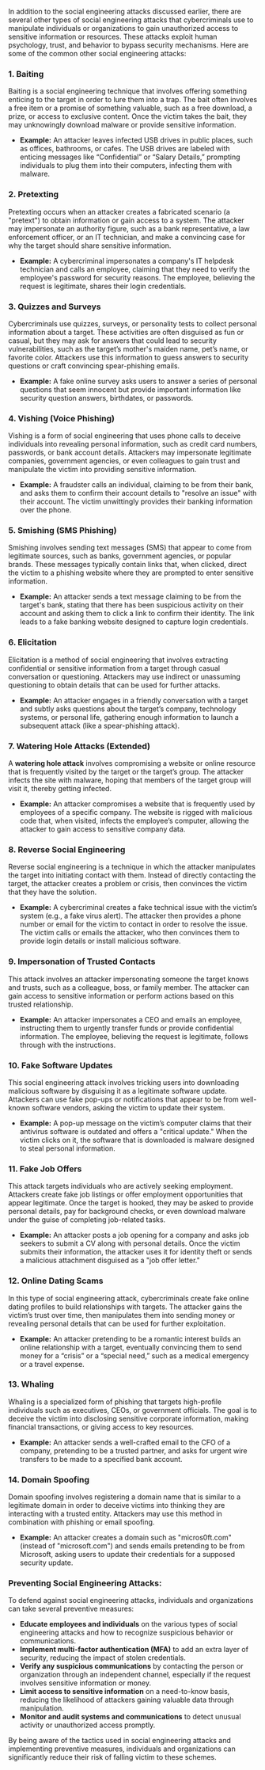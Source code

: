 In addition to the social engineering attacks discussed earlier, there are several other types of social engineering attacks that cybercriminals use to manipulate individuals or organizations to gain unauthorized access to sensitive information or resources. These attacks exploit human psychology, trust, and behavior to bypass security mechanisms. Here are some of the common other social engineering attacks:

### 1. **Baiting**
Baiting is a social engineering technique that involves offering something enticing to the target in order to lure them into a trap. The bait often involves a free item or a promise of something valuable, such as a free download, a prize, or access to exclusive content. Once the victim takes the bait, they may unknowingly download malware or provide sensitive information.

- **Example:** An attacker leaves infected USB drives in public places, such as offices, bathrooms, or cafes. The USB drives are labeled with enticing messages like “Confidential” or “Salary Details,” prompting individuals to plug them into their computers, infecting them with malware.

### 2. **Pretexting**
Pretexting occurs when an attacker creates a fabricated scenario (a "pretext") to obtain information or gain access to a system. The attacker may impersonate an authority figure, such as a bank representative, a law enforcement officer, or an IT technician, and make a convincing case for why the target should share sensitive information.

- **Example:** A cybercriminal impersonates a company's IT helpdesk technician and calls an employee, claiming that they need to verify the employee's password for security reasons. The employee, believing the request is legitimate, shares their login credentials.

### 3. **Quizzes and Surveys**
Cybercriminals use quizzes, surveys, or personality tests to collect personal information about a target. These activities are often disguised as fun or casual, but they may ask for answers that could lead to security vulnerabilities, such as the target’s mother's maiden name, pet’s name, or favorite color. Attackers use this information to guess answers to security questions or craft convincing spear-phishing emails.

- **Example:** A fake online survey asks users to answer a series of personal questions that seem innocent but provide important information like security question answers, birthdates, or passwords.

### 4. **Vishing (Voice Phishing)**
Vishing is a form of social engineering that uses phone calls to deceive individuals into revealing personal information, such as credit card numbers, passwords, or bank account details. Attackers may impersonate legitimate companies, government agencies, or even colleagues to gain trust and manipulate the victim into providing sensitive information.

- **Example:** A fraudster calls an individual, claiming to be from their bank, and asks them to confirm their account details to "resolve an issue" with their account. The victim unwittingly provides their banking information over the phone.

### 5. **Smishing (SMS Phishing)**
Smishing involves sending text messages (SMS) that appear to come from legitimate sources, such as banks, government agencies, or popular brands. These messages typically contain links that, when clicked, direct the victim to a phishing website where they are prompted to enter sensitive information.

- **Example:** An attacker sends a text message claiming to be from the target's bank, stating that there has been suspicious activity on their account and asking them to click a link to confirm their identity. The link leads to a fake banking website designed to capture login credentials.

### 6. **Elicitation**
Elicitation is a method of social engineering that involves extracting confidential or sensitive information from a target through casual conversation or questioning. Attackers may use indirect or unassuming questioning to obtain details that can be used for further attacks.

- **Example:** An attacker engages in a friendly conversation with a target and subtly asks questions about the target’s company, technology systems, or personal life, gathering enough information to launch a subsequent attack (like a spear-phishing attack).

### 7. **Watering Hole Attacks (Extended)**
A **watering hole attack** involves compromising a website or online resource that is frequently visited by the target or the target’s group. The attacker infects the site with malware, hoping that members of the target group will visit it, thereby getting infected.

- **Example:** An attacker compromises a website that is frequently used by employees of a specific company. The website is rigged with malicious code that, when visited, infects the employee’s computer, allowing the attacker to gain access to sensitive company data.

### 8. **Reverse Social Engineering**
Reverse social engineering is a technique in which the attacker manipulates the target into initiating contact with them. Instead of directly contacting the target, the attacker creates a problem or crisis, then convinces the victim that they have the solution.

- **Example:** A cybercriminal creates a fake technical issue with the victim’s system (e.g., a fake virus alert). The attacker then provides a phone number or email for the victim to contact in order to resolve the issue. The victim calls or emails the attacker, who then convinces them to provide login details or install malicious software.

### 9. **Impersonation of Trusted Contacts**
This attack involves an attacker impersonating someone the target knows and trusts, such as a colleague, boss, or family member. The attacker can gain access to sensitive information or perform actions based on this trusted relationship.

- **Example:** An attacker impersonates a CEO and emails an employee, instructing them to urgently transfer funds or provide confidential information. The employee, believing the request is legitimate, follows through with the instructions.

### 10. **Fake Software Updates**
This social engineering attack involves tricking users into downloading malicious software by disguising it as a legitimate software update. Attackers can use fake pop-ups or notifications that appear to be from well-known software vendors, asking the victim to update their system.

- **Example:** A pop-up message on the victim’s computer claims that their antivirus software is outdated and offers a "critical update." When the victim clicks on it, the software that is downloaded is malware designed to steal personal information.

### 11. **Fake Job Offers**
This attack targets individuals who are actively seeking employment. Attackers create fake job listings or offer employment opportunities that appear legitimate. Once the target is hooked, they may be asked to provide personal details, pay for background checks, or even download malware under the guise of completing job-related tasks.

- **Example:** An attacker posts a job opening for a company and asks job seekers to submit a CV along with personal details. Once the victim submits their information, the attacker uses it for identity theft or sends a malicious attachment disguised as a "job offer letter."

### 12. **Online Dating Scams**
In this type of social engineering attack, cybercriminals create fake online dating profiles to build relationships with targets. The attacker gains the victim’s trust over time, then manipulates them into sending money or revealing personal details that can be used for further exploitation.

- **Example:** An attacker pretending to be a romantic interest builds an online relationship with a target, eventually convincing them to send money for a “crisis” or a “special need,” such as a medical emergency or a travel expense.

### 13. **Whaling**
Whaling is a specialized form of phishing that targets high-profile individuals such as executives, CEOs, or government officials. The goal is to deceive the victim into disclosing sensitive corporate information, making financial transactions, or giving access to key resources.

- **Example:** An attacker sends a well-crafted email to the CFO of a company, pretending to be a trusted partner, and asks for urgent wire transfers to be made to a specified bank account.

### 14. **Domain Spoofing**
Domain spoofing involves registering a domain name that is similar to a legitimate domain in order to deceive victims into thinking they are interacting with a trusted entity. Attackers may use this method in combination with phishing or email spoofing.

- **Example:** An attacker creates a domain such as "micros0ft.com" (instead of "microsoft.com") and sends emails pretending to be from Microsoft, asking users to update their credentials for a supposed security update.

### Preventing Social Engineering Attacks:
To defend against social engineering attacks, individuals and organizations can take several preventive measures:
- **Educate employees and individuals** on the various types of social engineering attacks and how to recognize suspicious behavior or communications.
- **Implement multi-factor authentication (MFA)** to add an extra layer of security, reducing the impact of stolen credentials.
- **Verify any suspicious communications** by contacting the person or organization through an independent channel, especially if the request involves sensitive information or money.
- **Limit access to sensitive information** on a need-to-know basis, reducing the likelihood of attackers gaining valuable data through manipulation.
- **Monitor and audit systems and communications** to detect unusual activity or unauthorized access promptly.

By being aware of the tactics used in social engineering attacks and implementing preventive measures, individuals and organizations can significantly reduce their risk of falling victim to these schemes.
